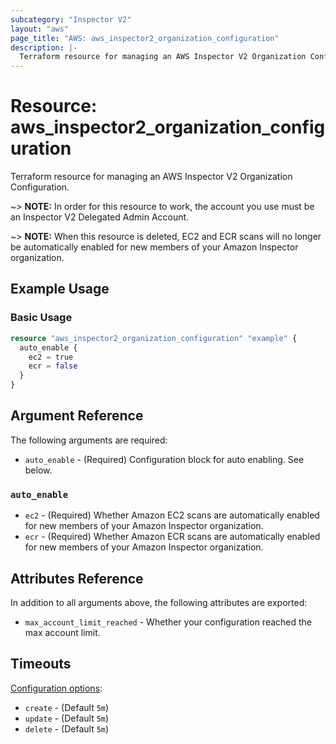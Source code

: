 ```yaml
---
subcategory: "Inspector V2"
layout: "aws"
page_title: "AWS: aws_inspector2_organization_configuration"
description: |-
  Terraform resource for managing an AWS Inspector V2 Organization Configuration.
---
```


# Resource: aws_inspector2_organization_configuration

Terraform resource for managing an AWS Inspector V2 Organization Configuration.

~> **NOTE:** In order for this resource to work, the account you use must be an Inspector V2 Delegated Admin Account.

~> **NOTE:** When this resource is deleted, EC2 and ECR scans will no longer be automatically enabled for new members of your Amazon Inspector organization.

## Example Usage

### Basic Usage

```terraform
resource "aws_inspector2_organization_configuration" "example" {
  auto_enable {
    ec2 = true
    ecr = false
  }
}
```

## Argument Reference

The following arguments are required:

* `auto_enable` - (Required) Configuration block for auto enabling. See below.

### `auto_enable`

* `ec2` - (Required) Whether Amazon EC2 scans are automatically enabled for new members of your Amazon Inspector organization.
* `ecr` - (Required) Whether Amazon ECR scans are automatically enabled for new members of your Amazon Inspector organization.

## Attributes Reference

In addition to all arguments above, the following attributes are exported:

* `max_account_limit_reached` - Whether your configuration reached the max account limit.

## Timeouts

[Configuration options](https://developer.hashicorp.com/terraform/language/resources/syntax#operation-timeouts):

* `create` - (Default `5m`)
* `update` - (Default `5m`)
* `delete` - (Default `5m`)
